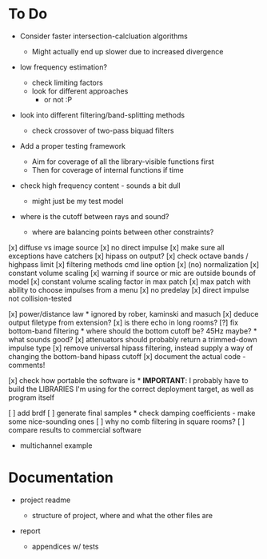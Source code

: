To Do
=====

* Consider faster intersection-calcluation algorithms
    * Might actually end up slower due to increased divergence

* low frequency estimation?
    * check limiting factors
    * look for different approaches
        * or not :P

* look into different filtering/band-splitting methods
    * check crossover of two-pass biquad filters

* Add a proper testing framework
    * Aim for coverage of all the library-visible functions first
    * Then for coverage of internal functions if time

* check high frequency content - sounds a bit dull
    * might just be my test model

* where is the cutoff between rays and sound?
    * where are balancing points between other constraints?

[x] diffuse vs image source
[x] no direct impulse
[x] make sure all exceptions have catchers
[x] hipass on output?
[x] check octave bands / highpass limit
[x] filtering methods cmd line option
[x] (no) normalization
[x] constant volume scaling
[x] warning if source or mic are outside bounds of model
[x] constant volume scaling factor in max patch
[x] max patch with ability to choose impulses from a menu
[x] no predelay
[x] direct impulse not collision-tested

[x] power/distance law
    * ignored by rober, kaminski and masuch
[x] deduce output filetype from extension?
[x] is there echo in long rooms?
[?] fix bottom-band filtering
    * where should the bottom cutoff be? 45Hz maybe?
    * what sounds good?
[x] attenuators should probably return a trimmed-down impulse type
[x] remove universal hipass filtering, instead supply a way of changing the bottom-band hipass cutoff
[x] document the actual code - comments!

[x] check how portable the software is
    * **IMPORTANT**: I probably have to build the LIBRARIES I'm using for the
      correct deployment target, as well as program itself

[ ] add brdf
[ ] generate final samples
    * check damping coefficients - make some nice-sounding ones
[ ] why no comb filtering in square rooms?
[ ] compare results to commercial software

* multichannel example

Documentation
=============

* project readme
    * structure of project, where and what the other files are

* report
    * appendices w/ tests
